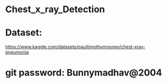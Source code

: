 # Chest_x_ray_Detection
# Dataset: 
https://www.kaggle.com/datasets/paultimothymooney/chest-xray-pneumonia
# git password: Bunnymadhav@2004
